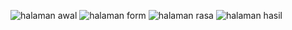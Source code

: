 ![halaman awal](https://github.com/mhmdfakhrim/Act6_20200140144/assets/106448800/5ada563e-ba37-49f1-9a34-c7900ebe4e8d)
![halaman form](https://github.com/mhmdfakhrim/Act6_20200140144/assets/106448800/a913dd2b-95c7-45a9-8339-71cd525323aa)
![halaman rasa](https://github.com/mhmdfakhrim/Act6_20200140144/assets/106448800/0dd888bc-5525-48de-ad7f-523579816c68)
![halaman hasil](https://github.com/mhmdfakhrim/Act6_20200140144/assets/106448800/e993439d-b4c6-4ef6-8aa9-936fc3bdbdb3)




